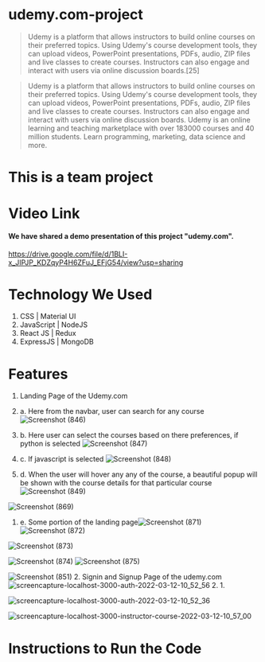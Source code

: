 # udemy.com-project
> Udemy is a platform that allows instructors to build online courses on their preferred topics. Using Udemy's course development tools, they can upload videos, PowerPoint presentations, PDFs, audio, ZIP files and live classes to create courses. Instructors can also engage and interact with users via online discussion boards.[25]

> Udemy is a platform that allows instructors to build online courses on their preferred topics. Using Udemy's course development tools, they can upload videos, PowerPoint presentations, PDFs, audio, ZIP files and live classes to create courses. Instructors can also engage and interact with users via online discussion boards.
> Udemy is an online learning and teaching marketplace with over 183000 courses and 40 million students. Learn programming, marketing, data science and more.
# This is a team project
# Video Link
#### We have shared a demo presentation of this project "udemy.com".
https://drive.google.com/file/d/1BLI-x_JIPJP_KDZqyP4H6ZFuJ_EFjG54/view?usp=sharing
# Technology We Used
1. CSS | Material UI
2. JavaScript | NodeJS
3. React JS | Redux
4. ExpressJS | MongoDB
# Features
1. Landing Page of the Udemy.com
1. a. Here from the navbar, user can search for any course
![Screenshot (846)](https://user-images.githubusercontent.com/65801101/158005211-cf4f40a0-dfbf-4d18-ad0c-977fe5b6f559.png)

1. b. Here user can select the courses based on there preferences, if python is selected
![Screenshot (847)](https://user-images.githubusercontent.com/65801101/158005230-6415e4f8-dfe5-4fc1-bd1d-a97f1d93ea30.png)
1. c. If javascript is selected
![Screenshot (848)](https://user-images.githubusercontent.com/65801101/158005240-4c0ce34e-f514-4bbc-9399-9d0b50e1303c.png)
1. d. When the user will hover any any of the course, a beautiful popup will be shown with the course details for that particular course
![Screenshot (849)](https://user-images.githubusercontent.com/65801101/158005255-a9514261-fa3e-476d-a27e-a7116eb79d4e.png)


![Screenshot (869)](https://user-images.githubusercontent.com/65801101/158005669-ed715617-b46d-4664-b959-0b9360e0379b.png)

1. e. Some portion of the landing page![Screenshot (871)](https://user-images.githubusercontent.com/65801101/158005672-0c5bee40-8d9d-4afa-8071-565ac5d7c60d.png)
![Screenshot (872)](https://user-images.githubusercontent.com/65801101/158005678-0d672f07-d0f2-4051-88bf-34cbc6b87d38.png)

![Screenshot (873)](https://user-images.githubusercontent.com/65801101/158005684-714160c5-4dde-4248-bfa8-9fac5681f601.png)

![Screenshot (874)](https://user-images.githubusercontent.com/65801101/158005688-252727da-290f-421c-a1f8-a49fb2bf6a4e.png)
![Screenshot (875)](https://user-images.githubusercontent.com/65801101/158005695-b02d7309-5047-4570-9404-b5280c4be9b8.png)

![Screenshot (851)](https://user-images.githubusercontent.com/65801101/158005257-e6f652a4-d9b7-47f2-8250-77c28cd0c34f.png)
2. Signin and Signup Page of the udemy.com
![screencapture-localhost-3000-auth-2022-03-12-10_52_56](https://user-images.githubusercontent.com/65801101/158005269-1396727b-6b0b-498a-9313-9d99deead265.png)
2. 1. 

![screencapture-localhost-3000-auth-2022-03-12-10_52_36](https://user-images.githubusercontent.com/65801101/158005520-affb878e-002b-4f73-9cb6-fa3c91f9970a.png)

![screencapture-localhost-3000-instructor-course-2022-03-12-10_57_00](https://user-images.githubusercontent.com/65801101/158005267-60971248-0460-4cf2-8d01-fe3147589b1a.png)


# Instructions to Run the Code
